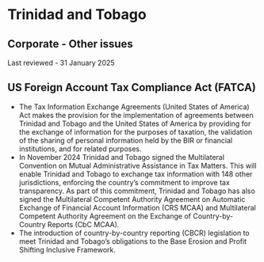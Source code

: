 # Trinidad and Tobago
## Corporate - Other issues
Last reviewed - 31 January 2025
## US Foreign Account Tax Compliance Act (FATCA)
  * The Tax Information Exchange Agreements (United States of America) Act makes the provision for the implementation of agreements between Trinidad and Tobago and the United States of America by providing for the exchange of information for the purposes of taxation, the validation of the sharing of personal information held by the BIR or financial institutions, and for related purposes.
  * In November 2024 Trinidad and Tobago signed the Multilateral Convention on Mutual Administrative Assistance in Tax Matters. This will enable Trinidad and Tobago to exchange tax information with 148 other jurisdictions, enforcing the country’s commitment to improve tax transparency. As part of this commitment, Trinidad and Tobago has also signed the Multilateral Competent Authority Agreement on Automatic Exchange of Financial Account Information (CRS MCAA) and Multilateral Competent Authority Agreement on the Exchange of Country-by-Country Reports (CbC MCAA).
  * The introduction of country-by-country reporting (CBCR) legislation to meet Trinidad and Tobago’s obligations to the Base Erosion and Profit Shifting Inclusive Framework. 


